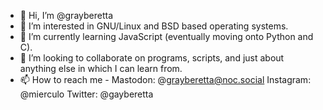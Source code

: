 - 👋 Hi, I’m @grayberetta
- 👀 I’m interested in GNU/Linux and BSD based operating systems.
- 🌱 I’m currently learning JavaScript (eventually moving onto Python and C).
- 💞️ I’m looking to collaborate on programs, scripts, and just about anything else in which I can learn from.
- 📫 How to reach me - Mastodon: @grayberetta@noc.social Instagram: @mierculo Twitter: @gayberetta    
    
<!---
grayberetta/grayberetta is a ✨ special ✨ repository because its `README.md` (this file) appears on your GitHub profile.
You can click the Preview link to take a look at your changes.
--->
